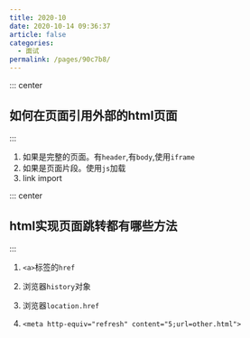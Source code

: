 ```yaml
---
title: 2020-10
date: 2020-10-14 09:36:37
article: false
categories:
  - 面试
permalink: /pages/90c7b8/
---
```



::: center

## 如何在页面引用外部的html页面

:::

1. 如果是完整的页面。有`header`,有`body`,使用`iframe`
2. 如果是页面片段。使用`js`加载
3. link import

::: center

## html实现页面跳转都有哪些方法

:::

1. `<a>`标签的`href`

2. 浏览器`history`对象
3. 浏览器`location.href`
4. `<meta http-equiv="refresh" content="5;url=other.html">`
